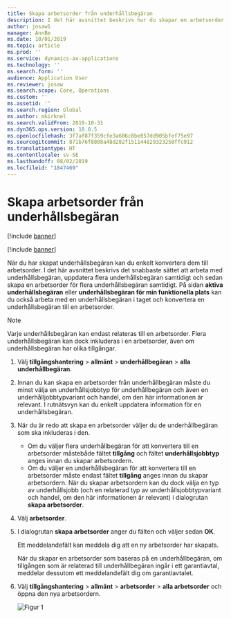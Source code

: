 ```yaml
---
title: Skapa arbetsorder från underhållsbegäran
description: I det här avsnittet beskrivs hur du skapar en arbetsorder från en underhållsbegäran i tillgångshantering.
author: josaw1
manager: AnnBe
ms.date: 10/01/2019
ms.topic: article
ms.prod: ''
ms.service: dynamics-ax-applications
ms.technology: ''
ms.search.form: ''
audience: Application User
ms.reviewer: josaw
ms.search.scope: Core, Operations
ms.custom: ''
ms.assetid: ''
ms.search.region: Global
ms.author: mkirknel
ms.search.validFrom: 2019-10-31
ms.dyn365.ops.version: 10.0.5
ms.openlocfilehash: 3f7af87f359cfe3a606c8be857dd905bfef75e97
ms.sourcegitcommit: 871b76f8808a48d282f151144829323258ffc912
ms.translationtype: HT
ms.contentlocale: sv-SE
ms.lasthandoff: 08/02/2019
ms.locfileid: "1847469"
---
```

# <a name="create-work-orders-from-maintenance-requests"></a>Skapa arbetsorder från underhållsbegäran

[!include [banner](../../includes/banner.md)]

[!include [banner](../../includes/preview-banner.md)]


När du har skapat underhållsbegäran kan du enkelt konvertera dem till arbetsorder. I det här avsnittet beskrivs det snabbaste sättet att arbeta med underhållsbegäran, uppdatera flera underhållsbegäran samtidigt och sedan skapa en arbetsorder för flera underhållsbegäran samtidigt. På sidan **aktiva underhållsbegäran** eller **underhållsbegäran för min funktionella plats** kan du också arbeta med en underhållsbegäran i taget och konvertera en underhållsbegäran till en arbetsorder.

> [!NOTE]
> Varje underhållsbegäran kan endast relateras till en arbetsorder. Flera underhållsbegäran kan dock inkluderas i en arbetsorder, även om underhållsbegäran har olika tillgångar.

1. Välj **tillgångshantering** \> **allmänt** \> **underhållbegäran** \> **alla underhållbegäran**.
2. Innan du kan skapa en arbetsorder från underhållbegäran måste du minst välja en underhållsjobbtyp för underhållbegäran och även en underhålljobbtypvariant och handel, om den här informationen är relevant. I rutnätsvyn kan du enkelt uppdatera information för en underhållsbegäran.
3. När du är redo att skapa en arbetsorder väljer du de underhållbegäran som ska inkluderas i den.

    - Om du väljer flera underhållbegäran för att konvertera till en arbetsorder måstebåde fältet **tillgång** och fältet **underhållsjobbtyp** anges innan du skapar arbetsordern.
    - Om du väljer en underhållsbegäran för att konvertera till en arbetsorder måste endast fältet **tillgång** anges innan du skapar arbetsordern. När du skapar arbetsordern kan du dock välja en typ av underhållsjobb (och en relaterad typ av underhållsjobbtypvariant och handel, om den här informationen är relevant) i dialogrutan **skapa arbetsorder**.

4. Välj **arbetsorder**.
5. I dialogrutan **skapa arbetsorder** anger du fälten och väljer sedan **OK**.

    Ett meddelandefält kan meddela dig att en ny arbetsorder har skapats.

    När du skapar en arbetsorder som baseras på en underhållbegäran, om tillgången som är relaterad till underhållbegäran ingår i ett garantiavtal, meddelar dessutom ett meddelandefält dig om garantiavtalet.

6. Välj **tillgångshantering** \> **allmänt** \> **arbetsorder** \> **alla arbetsorder** och öppna den nya arbetsordern.

    ![Figur 1](media/05-manage-maintenance-requests.png)

